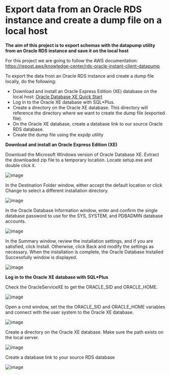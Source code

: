 # Export data from an Oracle RDS instance and create a dump file on a local host
<strong>The aim of this project is to export schemas with the datapump utility from an Oracle RDS instance and save it on the local host</strong>

For this project we are going to follow the AWS documentation: https://repost.aws/knowledge-center/rds-oracle-instant-client-datapump

To export the data from an Oracle RDS instance and create a dump file locally, do the following:
  - Download and install an Oracle Express Edition (XE) database on the local host: [Oracle Database XE Quick Start](https://www.oracle.com/za/database/technologies/appdev/xe/quickstart.html)
  - Log in to the Oracle XE database with SQL*Plus.
  - Create a directory on the Oracle XE database. This directory will reference the directory where we want to create the dump file (exported file).
  - On the Oracle XE database, create a database link to our source Oracle RDS database.
  - Create the dump file using the expdp utility

<strong>Download and install an Oracle Express Edition (XE)</strong>

Download the Microsoft Windows version of Oracle Database XE. Extract the downloaded zip file to a temporary location. Locate setup.exe and double click it.

![image](https://github.com/MyC1oudRepo/Repository/assets/151183434/f6f63d94-76df-4b52-9b3a-2f4ebb017b1a)

In the Destination Folder window, either accept the default location or click Change to select a different installation directory.

![image](https://github.com/MyC1oudRepo/Repository/assets/151183434/cbd190a9-59b7-417f-89fb-5e225420e08e)

In the Oracle Database Information window, enter and confirm the single database password to use for the SYS, SYSTEM, and PDBADMIN database accounts.

![image](https://github.com/MyC1oudRepo/Repository/assets/151183434/4c89ab4b-99c7-4993-b118-30fc6a2df6dd)

In the Summary window, review the installation settings, and if you are satisfied, click Install. Otherwise, click Back and modify the settings as necessary. When the installation is complete, the Oracle Database Installed Successfully window is displayed.

![image](https://github.com/MyC1oudRepo/Repository/assets/151183434/135aba69-101e-4124-b50e-ca899e81a222)


<strong>Log in to the Oracle XE database with SQL*Plus</strong>

Check the OracleServiceXE to get the ORACLE_SID and ORACLE_HOME.

![image](https://github.com/MyC1oudRepo/Repository/assets/151183434/5ba269d4-2b56-43e3-8206-744193486e90)

Open a cmd window, set the the ORACLE_SID and ORACLE_HOME variables and connect with the user system to the Oracle XE database.

![image](https://github.com/MyC1oudRepo/Repository/assets/151183434/84e5e541-f462-452e-aec1-ac2777fb15ea)

Create a directory on the Oracle XE database. Make sure the path exists on the local server.

![image](https://github.com/MyC1oudRepo/Repository/assets/151183434/0e4a3536-243b-4ec1-8d8e-b547b4b23e6e)


Create a database link to your source RDS database

![image](https://github.com/MyC1oudRepo/Repository/assets/151183434/34ee610b-6349-4e35-95f7-0f245b6fcbb1)



